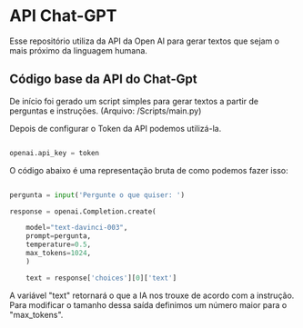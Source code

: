 # API Chat-GPT

Esse repositório utiliza da API da Open AI para gerar textos que sejam o mais próximo da linguagem humana.


## Código base da API do Chat-Gpt

De início foi gerado um script simples para gerar textos a partir de perguntas e instruções. (Arquivo: /Scripts/main.py)

Depois de configurar o Token da API podemos utilizá-la.

```python

openai.api_key = token

```

O código abaixo é uma representação bruta de como podemos fazer isso:

```python

pergunta = input('Pergunte o que quiser: ')

response = openai.Completion.create(

    model="text-davinci-003",
    prompt=pergunta,
    temperature=0.5,
    max_tokens=1024,
    )

    text = response['choices'][0]['text']

```

A variável "text" retornará o que a IA nos trouxe de acordo com a instrução.
Para modificar o tamanho dessa saída definimos um número maior para o "max_tokens".
